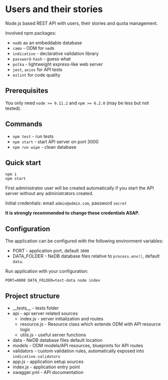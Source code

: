 # Users and their stories

Node.js based REST API with users, their stories and quota management.

Involved npm packages:
* `nedb` as an embeddable database
* `camo` - ODM for `nedb`
* `indicative` - declarative validation library
* `password-hash` - guess what
* `polka` - lightweight express-like web server
* `jest`, `axios` for API tests
* `eslint` for code quality

## Prerequisites

You only need `node >= 9.11.2` and `npm >= 6.2.0` (may be less but not tested).

## Commands

* `npm test` - run tests
* `npm start` - start API server on port 3000
* `npm run wipe` - clean database

## Quick start

```
npm i
npm start
```

First administrator user will be created automatically
if you start the API server without any administrators created.

Initial credentials: email `admin@admin.com`, password `secret`

**It is strongly recommended to change these credentials ASAP.**

## Configuration

The application can be configured with the following environment variables:
* PORT - application port, default `3000`
* DATA_FOLDER - NeDB database files relative to `process.env()`, default `data`.

Run application with your configuration:
```
PORT=8000 DATA_FOLDER=test-data node index
```

## Project structure

* \_\_tests\_\_ - tests folder
* api - api server related sources
	* index.js - server initialization and routes
	* resource.js - Resource class which extends ODM with API resource logic
	* utils.js - useful server functions
* data - NeDB database files default location
* models - ODM models/API resources, blueprints for API routes
* validators - custom validation rules, automatically exposed into `indicative.validators`
* app.js - application setup sources
* index.js - application entry point
* swagger.yml - API documentation